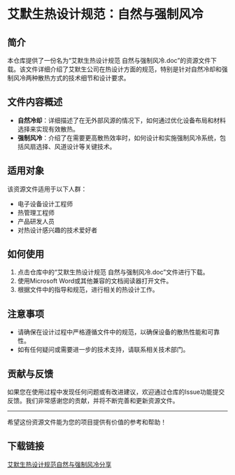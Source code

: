# 艾默生热设计规范：自然与强制风冷

## 简介

本仓库提供了一份名为“艾默生热设计规范 自然与强制风冷.doc”的资源文件下载。该文件详细介绍了艾默生公司在热设计方面的规范，特别是针对自然冷却和强制风冷两种散热方式的技术细节和设计要求。

## 文件内容概述

- **自然冷却**：详细描述了在无外部风源的情况下，如何通过优化设备布局和材料选择来实现有效散热。
- **强制风冷**：介绍了在需要更高散热效率时，如何设计和实施强制风冷系统，包括风扇选择、风道设计等关键技术。

## 适用对象

该资源文件适用于以下人群：

- 电子设备设计工程师
- 热管理工程师
- 产品研发人员
- 对热设计感兴趣的技术爱好者

## 如何使用

1. 点击仓库中的“艾默生热设计规范 自然与强制风冷.doc”文件进行下载。
2. 使用Microsoft Word或其他兼容的文档阅读器打开文件。
3. 根据文件中的指导和规范，进行相关的热设计工作。

## 注意事项

- 请确保在设计过程中严格遵循文件中的规范，以确保设备的散热性能和可靠性。
- 如有任何疑问或需要进一步的技术支持，请联系相关技术部门。

## 贡献与反馈

如果您在使用过程中发现任何问题或有改进建议，欢迎通过仓库的Issue功能提交反馈。我们非常感谢您的贡献，并将不断完善和更新资源文件。

---

希望这份资源文件能为您的项目提供有价值的参考和帮助！

## 下载链接

[艾默生热设计规范自然与强制风冷分享](https://pan.quark.cn/s/e09ccb1ea382)